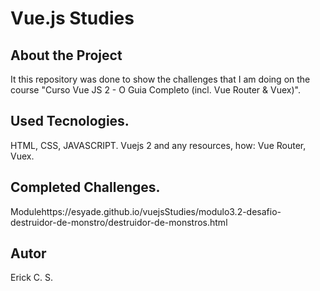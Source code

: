# Vue.js Studies

## About the Project
It this repository was done to show the challenges that I am doing on the course "Curso Vue JS 2 - O Guia Completo (incl. Vue Router & Vuex)".

## Used Tecnologies. 
HTML, CSS, JAVASCRIPT. 
Vuejs 2 and any resources, how: Vue Router, Vuex. 

## Completed Challenges.

Modulehttps://esyade.github.io/vuejsStudies/modulo3.2-desafio-destruidor-de-monstro/destruidor-de-monstros.html

## Autor
Erick C. S.


